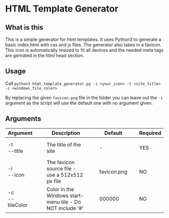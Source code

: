 # HTML Template Generator

## What is this
This is a simple generator for html templates. It uses Python3 to generate a basic index.html with css and js files. The generator also takes in a favicon. This icon is automatically resized to fit all devices and the needed meta tags are genrated in the html head section.

## Usage
Call ```python3 html_template_generator.py -i <your_icon> -t <site_title> -c <windows_tile_color>```

By replacing the given ```favicon.png``` file in the folder you can leave out the ```-i``` argument as the script will use the default one with no argument given.

## Arguments
| Argument           |                    | Description                                               |                    | Default     |                      | Required |
|--------------------|--------------------|-----------------------------------------------------------|--------------------|-------------|----------------------|----------|
| -t<br>--title      | &nbsp;&nbsp;&nbsp; | The title of the site                                     | &nbsp;&nbsp;&nbsp; | -           | &nbsp; &nbsp; &nbsp; | YES      |
| -i<br>--icon       |                    | The favicon source file - use a 512x512 px file           |                    | favicon.png |                      | NO       |
| -c<br>--tileColor  |                    | Color in the Windows start-menu tile - Do NOT include '#' |                    | 000000      |                      | NO       |